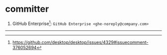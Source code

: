 # committer

1. GitHub Enterprise[^github-enterprise]: `GitHub Enterprise <ghe-noreply@company.com>`


---

[^github-enterprise]: https://github.com/desktop/desktop/issues/4329#issuecomment-376052694